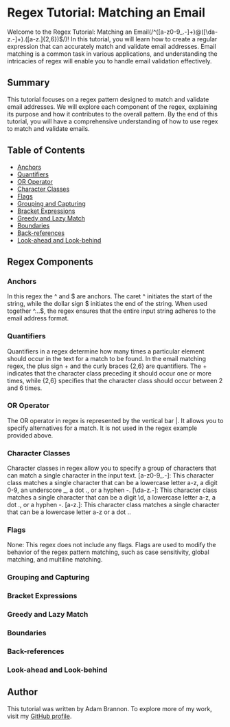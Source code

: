 # Regex Tutorial: Matching an Email

Welcome to the Regex Tutorial: Matching an Email(/^([a-z0-9_\.-]+)@([\da-z\.-]+)\.([a-z\.]{2,6})$/)! In this tutorial, you will learn how to create a regular expression that can accurately match and validate email addresses. Email matching is a common task in various applications, and understanding the intricacies of regex will enable you to handle email validation effectively.



## Summary

This tutorial focuses on a regex pattern designed to match and validate email addresses. We will explore each component of the regex, explaining its purpose and how it contributes to the overall pattern. By the end of this tutorial, you will have a comprehensive understanding of how to use regex to match and validate emails.

## Table of Contents

- [Anchors](#anchors)
- [Quantifiers](#quantifiers)
- [OR Operator](#or-operator)
- [Character Classes](#character-classes)
- [Flags](#flags)
- [Grouping and Capturing](#grouping-and-capturing)
- [Bracket Expressions](#bracket-expressions)
- [Greedy and Lazy Match](#greedy-and-lazy-match)
- [Boundaries](#boundaries)
- [Back-references](#back-references)
- [Look-ahead and Look-behind](#look-ahead-and-look-behind)

## Regex Components

### Anchors
 In this regex the ^ and $ are anchors. The caret ^ initiates the start of the string, while the dollar sign $ initiates the end of the string. When used together ^...$, the regex ensures that the entire input string adheres to the email address format.

### Quantifiers
Quantifiers in a regex determine how many times a particular element should occur in the text for a match to be found. In the email matching regex, the plus sign + and the curly braces {2,6} are quantifiers. The + indicates that the character class preceding it should occur one or more times, while {2,6} specifies that the character class should occur between 2 and 6 times.
### OR Operator
The OR operator in regex is represented by the vertical bar |. It allows you to specify alternatives for a match. It is not used in the regex example provided above.
### Character Classes
Character classes in regex allow you to specify a group of characters that can match a single character in the input text. 
[a-z0-9_\.-]: This character class matches a single character that can be a lowercase letter a-z, a digit 0-9, an underscore _, a dot ., or a hyphen -.
[\da-z\.-]: This character class matches a single character that can be a digit \d, a lowercase letter a-z, a dot ., or a hyphen -.
[a-z\.]: This character class matches a single character that can be a lowercase letter a-z or a dot ..
### Flags
None: This regex does not include any flags. Flags are used to modify the behavior of the regex pattern matching, such as case sensitivity, global matching, and multiline matching.

### Grouping and Capturing

### Bracket Expressions

### Greedy and Lazy Match


### Boundaries


### Back-references


### Look-ahead and Look-behind

## Author
This tutorial was written by Adam Brannon. To explore more of my work, visit my [GitHub profile](https://github.com/adam-brannon09).

